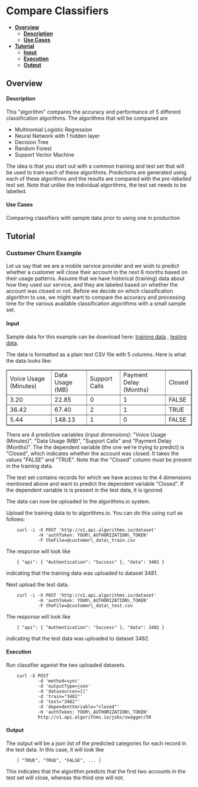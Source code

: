 # Compare Classifiers
- **[Overview](#Overview)**
  - **[Description](#Description)**
  - **[Use Cases](#UseCases)**
- **[Tutorial](#Tutorial)**
  - **[Input](#Input)**
  - **[Execution](#Execution)**
  - **[Output](#Output)**

## <a id="Overview">Overview</a>
#### <a id="Description">Description</a>
This "algorithm" compares the accuracy and performance of 5 different
classification algorithms. The algorithms that will be compared are

* Multinomial Logistic Regression
* Neural Network with 1 hidden layer
* Decision Tree
* Random Forest
* Support Vector Machine

The idea is that you start out with a common training and test set that will be
used to train each of these algorithms. Predictions are generated using each of
these algorithms and the results are compared with the *pre-labelled* test set.
Note that unlike the individual algorithms, the test set needs to be labelled.

#### <a id="UseCases">Use Cases</a>
Comparing classifiers with sample data prior to using one in production

## <a id="Tutorial">Tutorial</a>

### Customer Churn Example

Let us say that we are a mobile service provider and we wish to predict whether
a customer will close their account in the next 6 months based on their usage
patterns. Assume that we have historical (training) data about how they used
our service, and they are labeled based on whether the account was closed or
not. Before we decide on which classification algorithm to use, we might want
to compare the accuracy and processing time for the various available
classification algorithms with a small sample set.

#### <a id="Input">Input</a>

Sample data for this example can be download here: [training
data](https://s3.amazonaws.com/sample_dataset.algorithms.io/customer_data_train.csv)
, [testing
data](https://s3.amazonaws.com/sample_dataset.algorithms.io/customer_data_test.csv).

The data is formatted as a plain text CSV file with 5 columns. Here is what the
data looks like:

<table border="1">
<tr><td>Voice Usage (Minutes)</td><td>Data Usage (MB)</td><td>Support Calls</td><td>Payment Delay (Months)</td><td>Closed</td></tr>
<tr><td>3.20</td><td>22.85</td><td>0</td><td>1</td><td>FALSE</td></tr>
<tr><td>36.42</td><td>67.40</td><td>2</td><td>1</td><td>TRUE</td></tr>
<tr><td>5.44</td><td>148.13</td><td>1</td><td>0</td><td>FALSE</td></tr>
</table>

There are 4 predictive variables (input dimensions): "Voice Usage (Minutes)",
"Data Usage (MB)", "Support Calls" and "Payment Delay (Months)".  The the
dependent variable (the one we're trying to predict) is "Closed", which
indicates whether the account was closed. It takes the values "FALSE" and
"TRUE". Note that the "Closed" column must be present in the training data. 

The test set contains records for which we have access to the 4 dimensions
mentioned above and want to predict the dependent variable "Closed". If the
dependent variable is is present in the test data, it is ignored.

The data can now be uploaded to the algorithms.io system.

Upload the training data to to algorithms.io. You can do this using curl as follows:

		curl -i -X POST 'http://v1.api.algorithms.io/dataset' 
				-H 'authToken: YOUR\_AUTHORIZATION\_TOKEN'  
				-F theFile=@customer\_data\_train.csv

The response will look like

		{ "api": { "Authentication": "Success" }, "data": 3481 }

indicating that the training data was uploaded to dataset 3481.

Next upload the test data.

		curl -i -X POST 'http://v1.api.algorithms.io/dataset' 
				-H 'authToken: YOUR\_AUTHORIZATION\_TOKEN'  
				-F theFile=@customer\_data\_test.csv

The response will look like

		{ "api": { "Authentication": "Success" }, "data": 3482 }

indicating that the test data was uploaded to dataset 3482.

#### <a id="Execution">Execution</a>
Run classifier aganist the two uploaded datasets.

		curl -X POST 
				-d 'method=sync' 
				-d 'outputType=json' 
				-d 'datasources=[]' 
				-d 'train="3481"' 
				-d 'test="3482"' 
				-d 'dependentVariable="closed"' 
				-H 'authToken: YOUR\_AUTHORIZATION\_TOKEN'  
				http://v1.api.algorithms.io/jobs/swagger/50

#### <a id="Output">Output</a>

The output will be a json list of the predicted categories for each record in
the test data. In this case, it will look like

		[ "TRUE", "TRUE", "FALSE", ... ]

This indicates that the algorithm predicts that the first two accounts in the
test set will close, whereas the third one will not.

